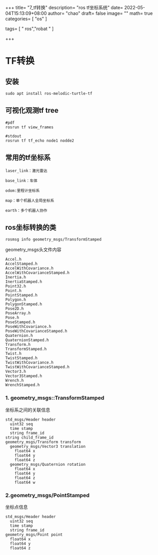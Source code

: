 +++
title= "7_tf转换"
description= "ros tf坐标系统"
date= 2022-05-04T15:13:09+08:00
author= "chao"
draft= false
image= "" 
math= true
categories= [
    "os"
]

tags=  [
    " ros","robat "
]

+++

# TF转换

## 安装

~~~shell
sudo apt install ros-melodic-turtle-tf
~~~

## 可视化观测tf tree

~~~shell
#pdf
rosrun tf view_frames

#stdout
rosrun tf tf_echo node1 nodde2
~~~

## 常用的tf坐标系

~~~
laser_link：激光雷达

base_link：车体

odom:里程计坐标系

map：单个机器人全局坐标系

earth：多个机器人协作
~~~

## ros坐标转换的类

~~~
rosmsg info geometry_msgs/TransformStamped
~~~

geometry_msgs头文件内容

~~~
Accel.h                      
AccelStamped.h                
AccelWithCovariance.h         
AccelWithCovarianceStamped.h  
Inertia.h
InertiaStamped.h
Point32.h
Point.h
PointStamped.h
Polygon.h
PolygonStamped.h
Pose2D.h
PoseArray.h
Pose.h
PoseStamped.h
PoseWithCovariance.h
PoseWithCovarianceStamped.h
Quaternion.h                
QuaternionStamped.h          
Transform.h                  
TransformStamped.h     
Twist.h                
TwistStamped.h        
TwistWithCovariance.h
TwistWithCovarianceStamped.h  
Vector3.h
Vector3Stamped.h
Wrench.h
WrenchStamped.h
~~~





###  1. geometry_msgs::TransformStamped

坐标系之间的关联信息

~~~
std_msgs/Header header
  uint32 seq
  time stamp
  string frame_id
string child_frame_id
geometry_msgs/Transform transform
  geometry_msgs/Vector3 translation
    float64 x
    float64 y
    float64 z
  geometry_msgs/Quaternion rotation
    float64 x
    float64 y
    float64 z
    float64 w
~~~

### 2.geometry_msgs/PointStamped 

坐标点信息

~~~
std_msgs/Header header
  uint32 seq
  time stamp
  string frame_id
geometry_msgs/Point point
  float64 x
  float64 y
  float64 z
~~~


